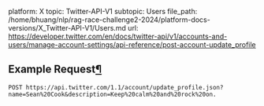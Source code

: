platform: X
topic: Twitter-API-V1
subtopic: Users
file_path: /home/bhuang/nlp/rag-race-challenge2-2024/platform-docs-versions/X_Twitter-API-V1/Users.md
url: https://developer.twitter.com/en/docs/twitter-api/v1/accounts-and-users/manage-account-settings/api-reference/post-account-update_profile

## Example Request[¶](#example-request "Permalink to this headline")

`POST https://api.twitter.com/1.1/account/update_profile.json?name=Sean%20Cook&description=Keep%20calm%20and%20rock%20on.`
